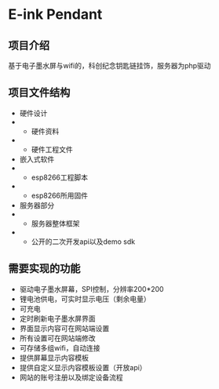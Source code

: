 # E-ink Pendant

## 项目介绍
基于电子墨水屏与wifi的，科创纪念钥匙链挂饰，服务器为php驱动

## 项目文件结构
- 硬件设计
- - 硬件资料
- - 硬件工程文件
- 嵌入式软件
- - esp8266工程脚本
- - esp8266所用固件
- 服务器部分
- - 服务器整体框架
- - 公开的二次开发api以及demo sdk

## 需要实现的功能
- 驱动电子墨水屏幕，SPI控制，分辨率200*200
- 锂电池供电，可实时显示电压（剩余电量）
- 可充电
- 定时刷新电子墨水屏界面
- 界面显示内容可在网站端设置
- 所有设置可在网站端修改
- 可存储多组wifi，自动连接
- 提供屏幕显示内容模板
- 提供自定义显示内容模板设置（开放api）
- 网站的账号注册以及绑定设备流程
